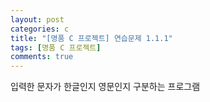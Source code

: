```yaml
---
layout: post
categories: c
title: "[명품 C 프로젝트] 연습문제 1.1.1"
tags: [명품 C 프로젝트]
comments: true
---
```


입력한 문자가 한글인지 영문인지 구분하는 프로그램

<script src="https://gist.github.com/Junhyeon2/791275917ab19cebcead092d79c9d6ba.js"></script>
